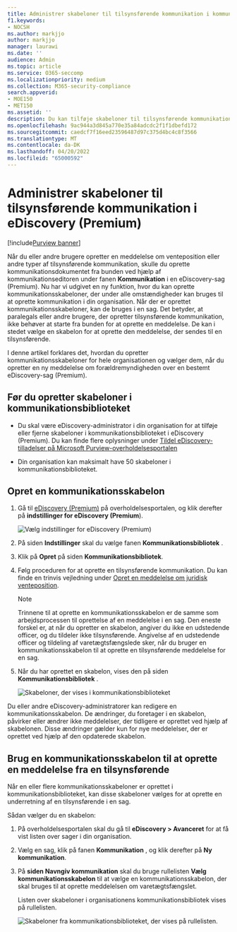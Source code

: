 ```yaml
---
title: Administrer skabeloner til tilsynsførende kommunikation i kommunikationsbiblioteket i eDiscovery (Premium)
f1.keywords:
- NOCSH
ms.author: markjjo
author: markjjo
manager: laurawi
ms.date: ''
audience: Admin
ms.topic: article
ms.service: O365-seccomp
ms.localizationpriority: medium
ms.collection: M365-security-compliance
search.appverid:
- MOE150
- MET150
ms.assetid: ''
description: Du kan tilføje skabeloner til tilsynsførende kommunikation (f.eks. en skabelon til meddelelse om venteposition) i eDiscovery (Premium), så de kan bruges i alle tilfælde i din organisation.
ms.openlocfilehash: 9ac944a3d845a770e35a84adcdc2f1f1dbefd172
ms.sourcegitcommit: caedcf7f16eed23596487d97c375d4bc4c8f3566
ms.translationtype: MT
ms.contentlocale: da-DK
ms.lasthandoff: 04/20/2022
ms.locfileid: "65000592"
---
```

# <a name="manage-custodian-communications-templates-in-ediscovery-premium"></a>Administrer skabeloner til tilsynsførende kommunikation i eDiscovery (Premium)

[!include[Purview banner](../includes/purview-rebrand-banner.md)]

Når du eller andre brugere opretter en meddelelse om venteposition eller andre typer af tilsynsførende kommunikation, skulle du oprette kommunikationsdokumentet fra bunden ved hjælp af kommunikationseditoren under fanen **Kommunikation** i en eDiscovery-sag (Premium). Nu har vi udgivet en ny funktion, hvor du kan oprette kommunikationsskabeloner, der under alle omstændigheder kan bruges til at oprette kommunikation i din organisation. Når der er oprettet kommunikationsskabeloner, kan de bruges i en sag. Det betyder, at paralegals eller andre brugere, der opretter tilsynsførende kommunikation, ikke behøver at starte fra bunden for at oprette en meddelelse. De kan i stedet vælge en skabelon for at oprette den meddelelse, der sendes til en tilsynsførende.

I denne artikel forklares det, hvordan du opretter kommunikationsskabeloner for hele organisationen og vælger dem, når du opretter en ny meddelelse om forældremyndigheden over en bestemt eDiscovery-sag (Premium).

## <a name="before-you-create-templates-in-the-communications-library"></a>Før du opretter skabeloner i kommunikationsbiblioteket

- Du skal være eDiscovery-administrator i din organisation for at tilføje eller fjerne skabeloner i kommunikationsbiblioteket i eDiscovery (Premium). Du kan finde flere oplysninger under [Tildel eDiscovery-tilladelser på Microsoft Purview-overholdelsesportalen](assign-ediscovery-permissions.md)  

- Din organisation kan maksimalt have 50 skabeloner i kommunikationsbiblioteket.

## <a name="create-a-communications-template"></a>Opret en kommunikationsskabelon

1. Gå til [eDiscovery (Premium)](https://go.microsoft.com/fwlink/p/?linkid=2173764) på overholdelsesportalen, og klik derefter på **indstillinger for eDiscovery (Premium**).

   ![Vælg indstillinger for eDiscovery (Premium)](..\media\HistoricalVersions1.png)

2. På siden **Indstillinger** skal du vælge fanen **Kommunikationsbibliotek** .

3. Klik på **Opret** på siden **Kommunikationsbibliotek**.

4. Følg proceduren for at oprette en tilsynsførende kommunikation. Du kan finde en trinvis vejledning under [Opret en meddelelse om juridisk venteposition](create-hold-notification.md).

   > [!NOTE]
   > Trinnene til at oprette en kommunikationsskabelon er de samme som arbejdsprocessen til oprettelse af en meddelelse i en sag. Den eneste forskel er, at når du opretter en skabelon, angiver du ikke en udstedende officer, og du tildeler ikke tilsynsførende. Angivelse af en udstedende officer og tildeling af varetægtsfængslede sker, når du bruger en kommunikationsskabelon til at oprette en tilsynsførende meddelelse for en sag.

5. Når du har oprettet en skabelon, vises den på siden **Kommunikationsbibliotek** .

   ![Skabeloner, der vises i kommunikationsbiblioteket](..\media\AeDCommunicationsLibrary1.png)

Du eller andre eDiscovery-administratorer kan redigere en kommunikationsskabelon. De ændringer, du foretager i en skabelon, påvirker eller ændrer ikke meddelelser, der tidligere er oprettet ved hjælp af skabelonen. Disse ændringer gælder kun for nye meddelelser, der er oprettet ved hjælp af den opdaterede skabelon.

## <a name="use-a-communications-template-to-create-a-custodian-notification"></a>Brug en kommunikationsskabelon til at oprette en meddelelse fra en tilsynsførende

Når en eller flere kommunikationsskabeloner er oprettet i kommunikationsbiblioteket, kan disse skabeloner vælges for at oprette en underretning af en tilsynsførende i en sag.

Sådan vælger du en skabelon:

1. På overholdelsesportalen skal du gå til **eDiscovery > Avanceret** for at få vist listen over sager i din organisation.

2. Vælg en sag, klik på fanen **Kommunikation** , og klik derefter på **Ny kommunikation**.

3. På **siden Navngiv kommunikation** skal du bruge rullelisten **Vælg kommunikationsskabelon** til at vælge en kommunikationsskabelon, der skal bruges til at oprette meddelelsen om varetægtsfængslet.

   Listen over skabeloner i organisationens kommunikationsbibliotek vises på rullelisten.

   ![Skabeloner fra kommunikationsbiblioteket, der vises på rullelisten.](..\media\AeDCommunicationsTemplates1.png)
